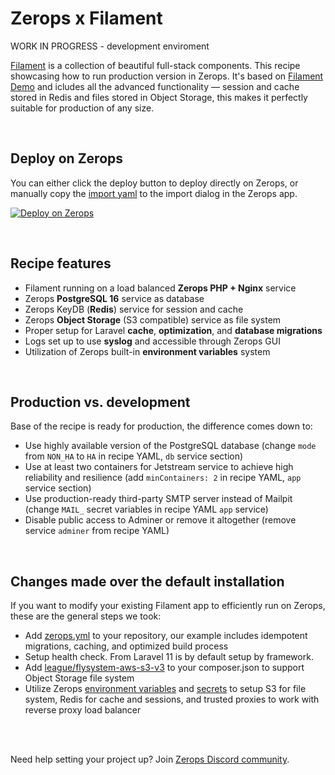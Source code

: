 # Zerops x Filament

WORK IN PROGRESS - development enviroment

[Filament](https://filamentphp.com) is a collection of beautiful full-stack components. This recipe showcasing how to run production version in Zerops. It's based on [Filament Demo](https://github.com/filamentphp/demo) and 
icludes all the advanced functionality — session and cache
stored in Redis and files stored in Object Storage, this makes it perfectly suitable for production of any size.

<br/>

## Deploy on Zerops

You can either click the deploy button to deploy directly on Zerops, or manually copy
the [import yaml](https://github.com/zeropsio/recipe-laravel-jetstream/blob/main/zerops-project-import.yml) to the
import dialog in the Zerops app.

[![Deploy on Zerops](https://github.com/zeropsio/recipe-shared-assets/blob/main/deploy-button/green/deploy-button.svg)](https://app.zerops.io/recipe/laravel)

<br/>

## Recipe features

- Filament running on a load balanced **Zerops PHP + Nginx** service
- Zerops **PostgreSQL 16** service as database
- Zerops KeyDB (**Redis**) service for session and cache
- Zerops **Object Storage** (S3 compatible) service as file system
- Proper setup for Laravel **cache**, **optimization**, and **database migrations**
- Logs set up to use **syslog** and accessible through Zerops GUI
- Utilization of Zerops built-in **environment variables** system

[//]: # (- [Mailpit]&#40;https://github.com/axllent/mailpit&#41; as **SMTP mock server**)
[//]: # (- [Adminer]&#40;https://www.adminer.org&#41; for **quick database management** tool)

<br/>

## Production vs. development

Base of the recipe is ready for production, the difference comes down to:

- Use highly available version of the PostgreSQL database (change `mode` from `NON_HA` to `HA` in recipe YAML, `db`
  service section)
- Use at least two containers for Jetstream service to achieve high reliability and resilience (add `minContainers: 2`
  in recipe YAML, `app` service section)
- Use production-ready third-party SMTP server instead of Mailpit (change `MAIL_` secret variables in recipe YAML `app`
  service)
- Disable public access to Adminer or remove it altogether (remove service `adminer` from recipe YAML)

<br/>

## Changes made over the default installation

If you want to modify your existing Filament app to efficiently run on Zerops, these are the general steps we
took:

- Add [zerops.yml](https://github.com/zeropsio/recipe-filament/blob/main/zerops.yml) to your repository, our
  example includes idempotent migrations, caching, and optimized build process
- Setup health check. From Laravel 11 is by default setup by framework.
- Add [league/flysystem-aws-s3-v3](https://github.com/zeropsio/recipe-filament/blob/main/composer.json#L14) to
  your composer.json to support Object Storage file system
- Utilize
  Zerops [environment variables](https://github.com/zeropsio/recipe-filament/blob/main/zerops.yml#L25-L75)
  and [secrets](https://github.com/zeropsio/recipe-filament/blob/main/zerops-project-import.yml#L12-L16) to
  setup S3 for file system, Redis for cache and sessions, and trusted proxies to work with reverse proxy load balancer

<br/>
<br/>

Need help setting your project up? Join [Zerops Discord community](https://discord.com/invite/WDvCZ54).
